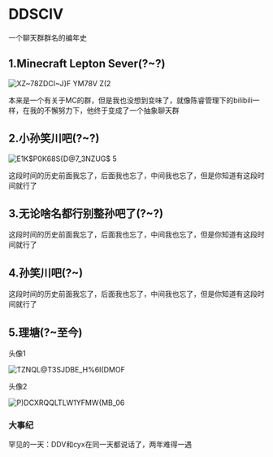# DDSClV
一个聊天群群名的编年史


## 1.Minecraft Lepton Sever(?~?)
![XZ~78ZDCI~J}F YM78V Z(2](https://user-images.githubusercontent.com/82752641/162927862-f9b9fd21-dbf7-41a1-9c7b-b29c76bc2663.jpg)

本来是一个有关于MC的群，但是我也没想到变味了，就像陈睿管理下的bilibili一样，在我的不懈努力下，他终于变成了一个抽象聊天群
## 2.小孙笑川吧(?~?)
![E1K$P0K68S{D@7_3NZUG$ 5](https://user-images.githubusercontent.com/82752641/162928192-6b6f121a-5952-485f-b146-d8369898bcd7.jpg)

这段时间的历史前面我忘了，后面我也忘了，中间我也忘了，但是你知道有这段时间就行了
## 3.无论啥名都行别整孙吧了(?~?)
这段时间的历史前面我忘了，后面我也忘了，中间我也忘了，但是你知道有这段时间就行了
## 4.孙笑川吧(?~)
这段时间的历史前面我忘了，后面我也忘了，中间我也忘了，但是你知道有这段时间就行了
## 5.理塘(?~至今)
头像1

![TZNQL@T3SJDBE_H%6I(DMOF](https://user-images.githubusercontent.com/82752641/162928683-6c1f8a8d-278a-42a4-8929-7fa474deec2c.jpg)

头像2

![P)DCXRQQLTLW1YFMW{MB_06](https://user-images.githubusercontent.com/82752641/162928229-3a89145f-e388-4953-9391-c6c7673d86ed.jpg)

### 大事纪
罕见的一天：DDV和cyx在同一天都说话了，两年难得一遇

